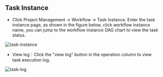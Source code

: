 ## Task Instance

- Click Project Management -> Workflow -> Task Instance. Enter the task instance page, as shown in the figure below, click workflow instance name, you can jump to the workflow instance DAG chart to view the task status.

![task-instance](/img/new_ui/dev/project/task-instance.png)

- View log：Click the "view log" button in the operation column to view task execution log.

![task-log](/img/new_ui/dev/project/task-log.png)
